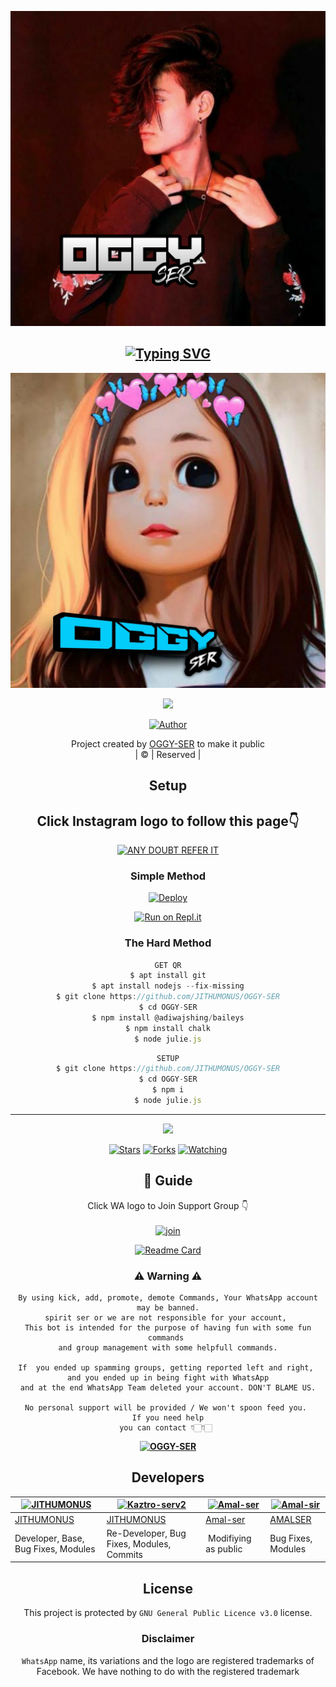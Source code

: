 <div align="center">
  <p align="center">
<img src=OGGYSER.jpg>
</p>

## [![Typing SVG](https://readme-typing-svg.herokuapp.com?font=Lemon+milk&color=F7000&lines=WELCOME+TO+SPIRIT+SER+WA+BOT+REPO;CREATED+BY+SPIRIT+SER;THIS+IS+A+USERBOT+PRIVATE+AND+PUBLIC+BOT;WITH+MORE+FEATHERS)](https://git.io/typing-svg)

 </a>
</p>

<div align="center">
  <p align="center">
<img src=OGGYSER4.jpg>
</p>

<img src=https://i.imgur.com/yT8QQKm.png>
</p>


  <p align="center">
<a href="https:"><img title="Author" src="https://img.shields.io/badge/Author-OGGY-SER?color=blue&style=for-the-badge&logo=whatsapp"></a>
</p>
</div>
<p align="center">
Project created by <a href="https://github.com/JITHUMONUS-OGGY-SER">OGGY-SER</a> to make it public
    <br>
       | © |
        Reserved |
    <br> 
</p>

## Setup
<div align="center"> 


## Click Instagram logo to follow this page👇

 [![ANY DOUBT REFER IT](https://i.imgur.com/cOevAnk.png)](https://www.instagram.com/spirit_ser/)

  ### Simple Method
  
[![Deploy](https://www.herokucdn.com/deploy/button.svg)](https://heroku.com/deploy?template=https://github.com/JITHUMONUS/OGGY-SER.git)

  
[![Run on Repl.it](https://repl.it/badge/github/quiec/whatsAlfa)](https://replit.com/@SPlRlTbot/OGGY-SER-QR)
  
### The Hard Method
```js
GET QR
$ apt install git
$ apt install nodejs --fix-missing
$ git clone https://github.com/JITHUMONUS/OGGY-SER
$ cd OGGY-SER
$ npm install @adiwajshing/baileys
$ npm install chalk
$ node julie.js
```
      
```js
SETUP
$ git clone https://github.com/JITHUMONUS/OGGY-SER
$ cd OGGY-SER
$ npm i
$ node julie.js
```

----

  <p align="center">
  <a href="https://github.com/JITHUMONUS/OGGY-SER">
    
<a href="https://github.com/JITHUMONUS/followers">
<img src="https://img.shields.io/github/repo-size/cyberchekuthan/Kaztroserv1_v2?color=green&label=Repo%20total%20size&style=plastic">
<p align="center">
<a href="https://github.com/JITHUMONUS/followers"
<img title="Followers" src="https://img.shields.io/github/followers/JITHUMONUS?color=blue&style=flat-square"></a>
<a href="https://github.com/JITHUMONUS/OGGY-SER/stargazers/"><img title="Stars" src="https://img.shields.io/github/stars/JITHUMONUS/OGGY-SER?color=blue&style=flat-square"></a>
<a href="https://github.com/JITHUMONUS/OGGY-SER/network/members"><img title="Forks" src="https://img.shields.io/github/forks/JITHUMONUS/OGGY-SER?color=blue&style=flat-square"></a>
<a href="https://github.com/JITHUMONUS/OGGY-SER/watchers"><img title="Watching" src="https://img.shields.io/github/watchers/JITHUMONUS/OGGY-SER?label=Watchers&color=blue&style=flat-square"></a>
</p>

## 📢 Guide
Click WA logo to Join Support Group 👇
    <br>
<br>
  [![join](https://i.imgur.com/21zMdKL.png)](https://chat.whatsapp.com/F3adhxvYpd3KzVptzDxhC4)
  <div align="center">
       
  [![Readme Card](https://github-readme-stats.vercel.app/api/pin/?username=JITHUMONUS&repo=OGGY-SER&theme=nightowl)](https://github.com/JITHUMONUS/OGGY-SER)
  </div>
    
### ⚠ Warning ⚠

```
By using kick, add, promote, demote Commands, Your WhatsApp account may be banned.
spirit ser or we are not responsible for your account, 
This bot is intended for the purpose of having fun with some fun commands 
and group management with some helpfull commands.

If  you ended up spamming groups, getting reported left and right, 
and you ended up in being fight with WhatsApp
and at the end WhatsApp Team deleted your account. DON'T BLAME US.

No personal support will be provided / We won't spoon feed you. 
If you need help
you can contact 👇🏻👇🏻 
```
**[![OGGY-SER](https://i.imgur.com/8c02mRI.png)](http://wa.me/917994093863?text=*_Hi%20Spirit%20ser💖✨_*)**

## Developers
  <div align="center">
    
  [![JITHUMONUS](https://github.com/JITHUMONUS.png?size=100)](https://github.com/JITHUMONUS) | [![Kaztro-serv2](https://github.com/JITHUMONUS.png?size=100)](https://github.com/JITHUMONUS) |  [![Amal-ser](https://github.com/Amal-ser.png?size=100)](https://github.com/JITHUMONUS) | [![Amal-sir](https://github.com/Amal-ser.png?size=1000)](https://github.com/Amal-ser) 
----|----|----|----
[JITHUMONUS](https://github.com/JITHUMONUS) | [JITHUMONUS](https://github.com/JITHUMONUS) | [Amal-ser](https://github.com/JITHUMONUS) | [AMALSER](https://github.com/Amal-ser) 
Developer, Base, Bug Fixes, Modules| Re-Developer, Bug Fixes, Modules, Commits |  Modifiying  as   public | Bug Fixes, Modules 
  </div>
    

    


## License
This project is protected by `GNU General Public Licence v3.0` license.

### Disclaimer
`WhatsApp` name, its variations and the logo are registered trademarks of Facebook. We have nothing to do with the registered trademark
